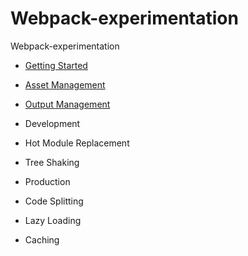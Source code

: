 # Webpack-experimentation
Webpack-experimentation

- [Getting Started](https://github.com/edgarfinn/Webpack-experimentation/tree/getting-started)

- [Asset Management](https://github.com/edgarfinn/Webpack-experimentation/tree/asset-management)
- [Output Management](https://github.com/edgarfinn/Webpack-experimentation/tree/output-management)
- Development
- Hot Module Replacement
- Tree Shaking
- Production
- Code Splitting
- Lazy Loading
- Caching
